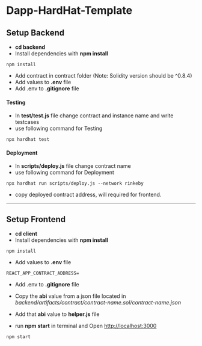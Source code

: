 # Dapp-HardHat-Template

## Setup Backend
- **cd backend**
- Install dependencies with **npm install**
```
npm install
```
- Add contract in contract folder (Note: Solidity version should be ^0.8.4)
- Add values to **.env** file
- Add .env to **.gitignore** file
#### Testing
- In **test/test.js** file change contract and instance name and write testcases
-  use following command for Testing
```
npx hardhat test
```
#### Deployment 
- In **scripts/deploy.js** file change contract name
-  use following command for Deployment
```
npx hardhat run scripts/deploy.js --network rinkeby
```
- copy deployed contract address, will required for frontend.
***
## Setup Frontend
- **cd client**
- Install dependencies with **npm install**
```
npm install
```
- Add values to **.env** file
```
REACT_APP_CONTRACT_ADDRESS=
```
- Add .env to **.gitignore** file
- Copy the **abi** value from a json file located in _backend/artifacts/contract/contract-name.sol/contract-name.json_ 

- Add that **abi** value to **helper.js** file

- run **npm start** in terminal and Open [http://localhost:3000](http://localhost:3000)

```
npm start
```